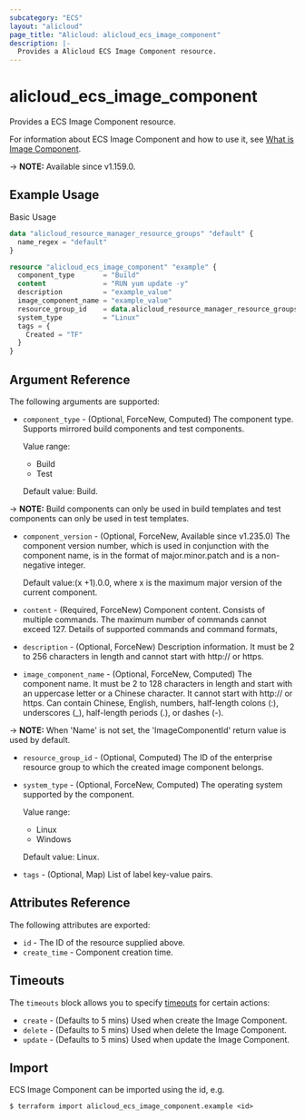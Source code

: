 ```yaml
---
subcategory: "ECS"
layout: "alicloud"
page_title: "Alicloud: alicloud_ecs_image_component"
description: |-
  Provides a Alicloud ECS Image Component resource.
---
```


# alicloud_ecs_image_component

Provides a ECS Image Component resource.



For information about ECS Image Component and how to use it, see [What is Image Component](https://www.alibabacloud.com/help/en/doc-detail/200424.htm).

-> **NOTE:** Available since v1.159.0.

## Example Usage

Basic Usage

```terraform
data "alicloud_resource_manager_resource_groups" "default" {
  name_regex = "default"
}

resource "alicloud_ecs_image_component" "example" {
  component_type       = "Build"
  content              = "RUN yum update -y"
  description          = "example_value"
  image_component_name = "example_value"
  resource_group_id    = data.alicloud_resource_manager_resource_groups.default.groups.0.id
  system_type          = "Linux"
  tags = {
    Created = "TF"
  }
}
```

## Argument Reference

The following arguments are supported:
* `component_type` - (Optional, ForceNew, Computed) The component type. Supports mirrored build components and test components.

  Value range:
  - Build
  - Test

  Default value: Build.

-> **NOTE:**  Build components can only be used in build templates and test components can only be used in test templates.

* `component_version` - (Optional, ForceNew, Available since v1.235.0) The component version number, which is used in conjunction with the component name, is in the format of major.minor.patch and is a non-negative integer.

  Default value:(x +1).0.0, where x is the maximum major version of the current component.
* `content` - (Required, ForceNew) Component content. Consists of multiple commands. The maximum number of commands cannot exceed 127. Details of supported commands and command formats,
* `description` - (Optional, ForceNew) Description information. It must be 2 to 256 characters in length and cannot start with http:// or https.
* `image_component_name` - (Optional, ForceNew, Computed) The component name. It must be 2 to 128 characters in length and start with an uppercase letter or a Chinese character. It cannot start with http:// or https. Can contain Chinese, English, numbers, half-length colons (:), underscores (_), half-length periods (.), or dashes (-).

-> **NOTE:**  When 'Name' is not set, the 'ImageComponentId' return value is used by default.

* `resource_group_id` - (Optional, Computed) The ID of the enterprise resource group to which the created image component belongs.
* `system_type` - (Optional, ForceNew, Computed) The operating system supported by the component.

  Value range:
  - Linux
  - Windows

  Default value: Linux.
* `tags` - (Optional, Map) List of label key-value pairs.

## Attributes Reference

The following attributes are exported:
* `id` - The ID of the resource supplied above.
* `create_time` - Component creation time.

## Timeouts

The `timeouts` block allows you to specify [timeouts](https://www.terraform.io/docs/configuration-0-11/resources.html#timeouts) for certain actions:
* `create` - (Defaults to 5 mins) Used when create the Image Component.
* `delete` - (Defaults to 5 mins) Used when delete the Image Component.
* `update` - (Defaults to 5 mins) Used when update the Image Component.

## Import

ECS Image Component can be imported using the id, e.g.

```shell
$ terraform import alicloud_ecs_image_component.example <id>
```